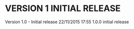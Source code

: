
VERSION 1  INITIAL RELEASE
==========================

   Version 1.0 - Initial release
      22/11/2015 17:55  1.0.0  initial release
